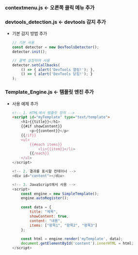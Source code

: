 ### contextmenu.js <- 오른쪽 클릭 메뉴 추가
### devtools_detection.js <- devtools 감지 추가
 - 기본 감지 방법 추가
    ```javascript
    // 기본 사용
    const detector = new DevToolsDetector();
    detector.init();

    // 콜백 설정하여 사용
    detector.setCallbacks(
        () => { alert('DevTools 열림!'); },
        () => { alert('DevTools 닫힘!'); }
    );
    ```
### Template_Engine.js <- 템플릿 엔진 추가
 - 사용 예제 추가
    ```html 
    <!-- 1. HTML에서 템플릿 정의 -->
    <script id="myTemplate" type="text/template">
        <h1>{{title}}</h1>
        {{#if showContent}}
            <p>{{content}}</p>
        {{/if}}
        <ul>
            {{#each items}}
                <li>{{item}}</li>
            {{/each}}
        </ul>
    </script>

    <!-- 2. 결과를 표시할 컨테이너 -->
    <div id="content"></div>

    <!-- 3. JavaScript에서 사용 -->
    <script>
        const engine = new SimpleTemplate();
        engine.autoRegister();
        
        const data = {
            title: "제목",
            showContent: true,
            content: "내용",
            items: ["항목1", "항목2", "항목3"]
        };
        
        const html = engine.render('myTemplate', data);
        document.getElementById('content').innerHTML = html;
    </script>
    ```



